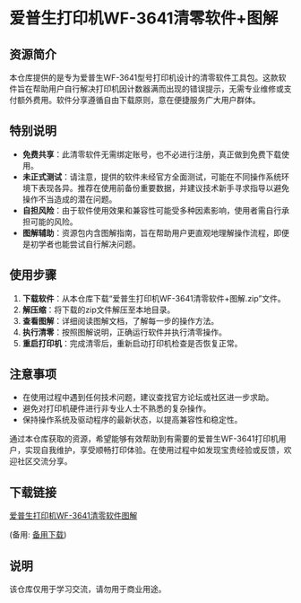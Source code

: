 # 爱普生打印机WF-3641清零软件+图解

## 资源简介

本仓库提供的是专为爱普生WF-3641型号打印机设计的清零软件工具包。这款软件旨在帮助用户自行解决打印机因计数器满而出现的错误提示，无需专业维修或支付额外费用。软件分享遵循自由下载原则，意在便捷服务广大用户群体。

## 特别说明

- **免费共享**：此清零软件无需绑定账号，也不必进行注册，真正做到免费下载使用。
- **未正式测试**：请注意，提供的软件未经官方全面测试，可能在不同操作系统环境下表现各异。推荐在使用前备份重要数据，并建议技术新手寻求指导以避免操作不当造成的潜在问题。
- **自担风险**：由于软件使用效果和兼容性可能受多种因素影响，使用者需自行承担可能的风险。
- **图解辅助**：资源包内含图解指南，旨在帮助用户更直观地理解操作流程，即便是初学者也能尝试自行解决问题。

## 使用步骤

1. **下载软件**：从本仓库下载“爱普生打印机WF-3641清零软件+图解.zip”文件。
2. **解压缩**：将下载的zip文件解压至本地目录。
3. **查看图解**：详细阅读图解文档，了解每一步的操作方法。
4. **执行清零**：按照图解说明，正确运行软件并执行清零操作。
5. **重启打印机**：完成清零后，重新启动打印机检查是否恢复正常。

## 注意事项

- 在使用过程中遇到任何技术问题，建议查找官方论坛或社区进一步求助。
- 避免对打印机硬件进行非专业人士不熟悉的复杂操作。
- 保持操作系统及驱动程序的最新状态，以提高兼容性和稳定性。

通过本仓库获取的资源，希望能够有效帮助到有需要的爱普生WF-3641打印机用户，实现自我维护，享受顺畅打印体验。在使用过程中如发现宝贵经验或反馈，欢迎社区交流分享。

## 下载链接
[爱普生打印机WF-3641清零软件图解](https://pan.quark.cn/s/16119d6a786b) 

(备用: [备用下载](https://pan.baidu.com/s/1yxuC4Xtixo434zajGU0Mmg?pwd=1234))

## 说明

该仓库仅用于学习交流，请勿用于商业用途。
